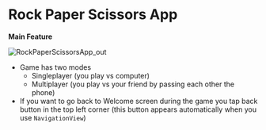 # Rock Paper Scissors App 

**Main Feature**


![RockPaperScissorsApp_out](https://user-images.githubusercontent.com/74911760/236671328-5ed2cae7-002c-4c8e-acdd-f856af59d3e9.gif)

- Game has two modes
    - Singleplayer (you play vs computer)
    - Multiplayer (you play vs your friend by passing each other the phone)
- If you want to go back to Welcome screen during the game you tap back button in the top left corner (this button appears automatically when you use `NavigationView`)
